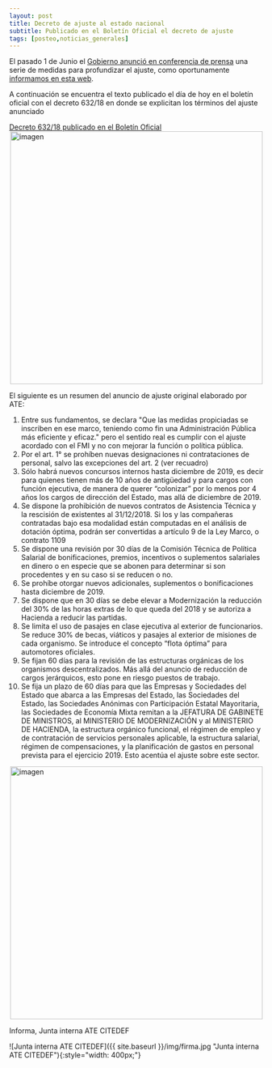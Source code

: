 ```yaml
---
layout: post
title: Decreto de ajuste al estado nacional
subtitle: Publicado en el Boletín Oficial el decreto de ajuste
tags: [posteo,noticias_generales]
---
```




El pasado 1 de Junio el [Gobierno anunció en conferencia de prensa](https://www.youtube.com/watch?v=C-s-noYA4Z4) una serie de medidas para profundizar el ajuste, como oportunamente [informamos en esta web](/2018-06-06-01-p01-nuevo-ajuste/).

A continuación se encuentra el texto publicado el día de hoy en el boletín oficial con el decreto 632/18 en donde se explicitan los términos del ajuste anunciado


<div class="alert alert-info" role="alert">
<a href="https://www.boletinoficial.gob.ar/#!DetalleNorma/187783/20180710">Decreto 632/18 publicado en el Boletín Oficial</a>
</div>


<object data="{{ site.baseurl }}/docs/20180710_decreto_632.pdf" type="application/pdf" style="width: 100%; height: 80vh;" >
  <a href="{{ site.baseurl }}/img/20180710_decreto_632.pdf">
    <img src="{{ site.baseurl }}/docs/20180710_decreto_632.png" alt="imagen" title="decreto_632" style="display: block; margin-left: auto; margin-right: auto; width: 500px;">
  </a>
</object>

El siguiente es un resumen del anuncio de ajuste original elaborado por ATE:

1. Entre sus fundamentos, se declara "Que las medidas propiciadas se inscriben en ese marco, teniendo como fin una Administración Pública más eficiente y eficaz." pero el sentido real es cumplir con el ajuste acordado con el FMI y no con mejorar la función o política pública.
2. Por el art. 1° se prohíben nuevas designaciones ni contrataciones de personal, salvo las excepciones del art. 2 (ver recuadro)
3. Sólo habrá nuevos concursos internos hasta diciembre de 2019, es decir para quienes tienen más de 10 años de antigüedad y para cargos con función ejecutiva, de manera de querer “colonizar” por lo menos por 4 años los cargos de dirección del Estado, mas allá de diciembre de 2019.
4. Se dispone la prohibición de nuevos contratos de Asistencia Técnica y la rescisión de existentes al 31/12/2018. Si los y las compañeras contratadas bajo esa modalidad están computadas en el análisis de dotación óptima, podrán ser convertidas a artículo 9 de la Ley Marco, o contrato 1109
5. Se dispone una revisión por 30 días de la Comisión Técnica de Política Salarial de bonificaciones, premios, incentivos o suplementos salariales en dinero o en especie que se abonen para determinar si son procedentes y en su caso si se reducen o no.
6. Se prohíbe otorgar nuevos adicionales, suplementos o bonificaciones hasta diciembre de 2019.
7. Se dispone que en 30 días se debe elevar a Modernización la reducción del 30% de las horas extras de lo que queda del 2018 y se autoriza a Hacienda a reducir las partidas.
8. Se limita el uso de pasajes en clase ejecutiva al exterior de funcionarios. Se reduce 30% de becas, viáticos y pasajes al exterior de misiones de cada organismo. Se introduce el concepto “flota óptima” para automotores oficiales.
9. Se fijan 60 días para la revisión de las estructuras orgánicas de los organismos descentralizados. Más allá del anuncio de reducción de cargos jerárquicos, esto pone en riesgo puestos de trabajo.
10. Se fija un plazo de 60 días para que las Empresas y Sociedades del Estado que abarca a las Empresas del Estado, las Sociedades del Estado, las Sociedades Anónimas con Participación Estatal Mayoritaria, las Sociedades de Economía Mixta remitan a la JEFATURA DE GABINETE DE MINISTROS, al MINISTERIO DE MODERNIZACIÓN y al MINISTERIO DE HACIENDA, la estructura orgánico funcional, el régimen de empleo y de contratación de servicios personales aplicable, la estructura salarial, régimen de compensaciones, y la planificación de gastos en personal prevista para el ejercicio 2019. Esto acentúa el ajuste sobre este sector.



<object data="{{ site.baseurl }}/docs/20180710_resumen_ate_ajuste_632.pdf" type="application/pdf" style="width: 100%; height: 80vh;" >
  <a href="{{ site.baseurl }}/docs/20180710_resumen_ate_ajuste_632.pdf">
    <img src="{{ site.baseurl }}/img/20180710_resumen_ate_ajuste_632.pdf" alt="imagen" title="resumen" style="display: block; margin-left: auto; margin-right: auto; width: 500px;">
  </a>
</object>


Informa, Junta interna ATE CITEDEF


![Junta interna ATE CITEDEF]({{ site.baseurl }}/img/firma.jpg "Junta interna ATE CITEDEF"){:style="width: 400px;"}
